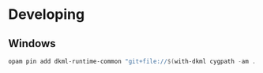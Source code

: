 # Developing

## Windows

```powershell
opam pin add dkml-runtime-common "git+file://$(with-dkml cygpath -am ../drc/.git)"
```
